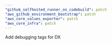 ```yaml
---
"github_selfhosted_runner_on_codebuild": patch
"aws_github_environment_bootstrap": patch
"aws_core_values_exporter": patch
"aws_core_infra": patch
---
```


Add debugging tags for DX
